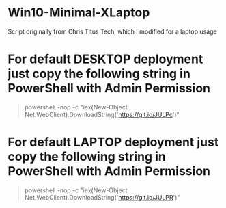 # Win10-Minimal-XLaptop
Script originally from Chris Titus Tech, which I modified for a laptop usage

# For default DESKTOP deployment just copy the following string in PowerShell with Admin Permission
> powershell -nop -c "iex(New-Object Net.WebClient).DownloadString('https://git.io/JULPc')"

# For default LAPTOP deployment just copy the following string in PowerShell with Admin Permission
> powershell -nop -c "iex(New-Object Net.WebClient).DownloadString('https://git.io/JULPR')"
